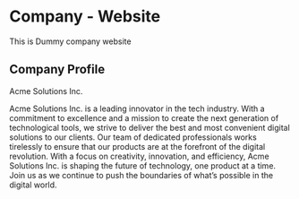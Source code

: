# Company - Website

This is Dummy company website 

## Company Profile

Acme Solutions Inc.

Acme Solutions Inc. is a leading innovator in the tech industry. With a commitment to excellence and a mission to create the next generation of technological tools, 
we strive to deliver the best and most convenient digital solutions to our clients. 
Our team of dedicated professionals works tirelessly to ensure that our products are at the forefront of the digital revolution. 
With a focus on creativity, innovation, and efficiency, Acme Solutions Inc. is shaping the future of technology, one product at a time. Join us as we continue to push the boundaries of what’s possible in the digital world.